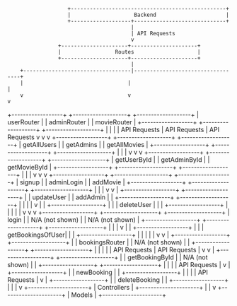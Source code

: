                        +-------------------------------------------------+
                       |                    Backend                      |
                       +-------------------+-----------------------------+
                                           |
                                           | API Requests
                                           v
                    +---------------------+---------------------+
                    |                 Routes                    |
                    +---------------------+---------------------+
                                           |
        +----------------------------------|----------------------------------+
        |                                 |                                  |
        v                                 v                                  v
+------------------+            +-------------------+            +-------------------+
|   userRouter     |            |   adminRouter     |            |   movieRouter     |
+------------------+            +-------------------+            +-------------------+
        |                                 |                                  |
        | API Requests                   | API Requests                    | API Requests
        v                                 v                                  v
+------------------+            +-------------------+            +-------------------+
| getAllUsers      |            |    getAdmins      |            |   getAllMovies    |
+------------------+            +-------------------+            +-------------------+
        |                                 |                                  |
        v                                 v                                  v
+------------------+            +-------------------+            +-------------------+
| getUserById      |            |  getAdminById    |            |   getMovieById    |
+------------------+            +-------------------+            +-------------------+
        |                                 |                                  |
        v                                 v                                  v
+------------------+            +-------------------+            +-------------------+
|   signup         |            |   adminLogin     |            |     addMovie      |
+------------------+            +-------------------+            +-------------------+
        |                                 |                                  |
        v                                 v                                  |
+------------------+            +-------------------+                     |
|  updateUser      |            |   addAdmin       |                     |
+------------------+            +-------------------+                     |
        |                                 |                                  |
        v                                 |                                  |
+------------------+                      |                                  |
|  deleteUser      |                      |                                  |
+------------------+                      |                                  |
        |                                 |                                  |
        v                                 v                                  v
+------------------+            +-------------------+            +-------------------+
|   login          |            |   N/A (not shown) |            |   N/A (not shown) |
+------------------+            +-------------------+            +-------------------+
        |                                 |                                  |
        v                                 |                                  |
+------------------+                      |                                  |
| getBookingsOfUser|                      |                                  |
+------------------+                      |                                  |
        |                                 |                                  |
        v                                 v                                  |
+------------------+            +-------------------+                     |
|  bookingsRouter  |            |   N/A (not shown) |                     |
+------------------+            +-------------------+                     |
        |                                 |                                  |
        | API Requests                   | API Requests                    |
        v                                 v                                  |
+------------------+            +-------------------+                     |
| getBookingById   |            |   N/A (not shown) |                     |
+------------------+            +-------------------+                     |
        |                                                                 |
        | API Requests                                                   |
        v                                                                 |
+------------------+                                                     |
|  newBooking      |                                                     |
+------------------+                                                     |
        |                                                                 |
        | API Requests                                                   |
        v                                                                 |
+------------------+                                                     |
| deleteBooking    |                                                     |
+------------------+                                                     |
                                                                        |
                                                                        |
                                                                        v
                                                         +---------------------+
                                                         |     Controllers     |
                                                         +---------------------+
                                                                        |
                                                                        |
                                                                        v
                                                         +---------------------+
                                                         |       Models        |
                                                         +---------------------+
